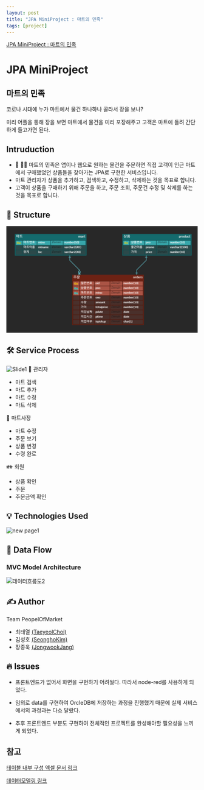 ```yaml
---
layout: post
title: "JPA MiniProject : 마트의 민족"
tags: [project]
---
```


<a href = "https://github.com/kowo1001/PeopleOfMarket">JPA MiniProject : 마트의 민족</a>

# JPA MiniProject

## 마트의 민족
코로나 시대에 누가 마트에서 물건 하나하나 골라서 장을 보나?

미리 어플을 통해 장을 보면 마트에서 물건을 미리 포장해주고 고객은 마트에 들려 간단하게 들고가면 된다.

## Intruduction
- :raising_hand: :ok_woman: 마트의 민족은 앱이나 웹으로 원하는 물건을 주문하면 직접 고객이 인근 마트에서 구매했었던 상품들을 찾아가는 JPA로 구현한 서비스입니다.
- 마트 관리자가 상품을 추가하고, 검색하고, 수정하고, 삭제하는 것을 목표로 합니다.
- 고객이 상품을 구매하기 위해 주문을 하고, 주문 조회, 주문건 수정 및 삭제를 하는 것을 목표로 합니다.

## :eyes: Structure
<img src="https://github.com/kowo1001/PeopleOfMarket/blob/master/1.PNG">


## :hammer_and_wrench: Service Process
![Slide1](https://user-images.githubusercontent.com/37354978/102005472-5ce92180-3d5c-11eb-8e75-327304f69ee7.jpg)
:information_desk_person: 관리자
  - 마트 검색
  - 마트 추가
  - 마트 수정
  - 마트 삭제

:convenience_store: 마트사장
  - 마트 수정
  - 주문 보기
  - 상품 변경
  - 수령 완료

:family: 회원
  - 상품 확인
  - 주문
  - 주문금액 확인

## 💡 Technologies Used
![new page1](https://user-images.githubusercontent.com/37354978/102030120-ba30b180-3df4-11eb-960a-26c82137cfe3.JPG)

## 🌊 Data Flow

### MVC Model Architecture

![데이터흐름도2](https://user-images.githubusercontent.com/37354978/102006703-7e4f0b00-3d66-11eb-81c3-690095433932.JPG)


## ✍️ Author
 Team PeopelOfMarket
  - 최태열 [(TaeyeolChoi)](https://github.com/ta-ye)
  - 김성호 [(SeonghoKim)](https://github.com/seongho726)
  - 장종욱 [(JongwookJang)](https://github.com/kowo1001)
  
## 🔥 Issues
  - 프론트엔드가 없어서 화면을 구현하기 어려웠다. 따라서 node-red를 사용하게 되었다.
  - 임의로 data를 구현하여 OrcleDB에 저장하는 과정을 진행했기 때문에 실제 서비스에서의 과정과는 다소 달랐다.
  
  - 추후 프론트엔드 부분도 구현하여 전체적인 프로젝트를 완성해야할 필요성을 느끼게 되었다.
  
## 참고

<a href="https://docs.google.com/spreadsheets/d/1tmYgHqzKEgwfonAy3ZgYwQT_1SNpU3c6bemWXRXWOFw/edit#gid=0">테이블 내부 구성 엑셀 문서 링크
</a>

<a href="https://www.erdcloud.com/d/CcRRWzyoKKBKYuwbf">데이터모델링 링크
</a>
